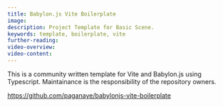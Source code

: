 ```yaml
---
title: Babylon.js Vite Boilerplate
image: 
description: Project Template for Basic Scene.
keywords: template, boilerplate, vite
further-reading:
video-overview:
video-content:
---
```


This is a community written template for Vite and Babylon.js using Typescript. Maintainance is the responsibility of the repository owners.

https://github.com/paganaye/babylonjs-vite-boilerplate